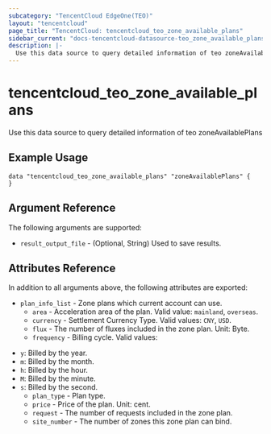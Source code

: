 ```yaml
---
subcategory: "TencentCloud EdgeOne(TEO)"
layout: "tencentcloud"
page_title: "TencentCloud: tencentcloud_teo_zone_available_plans"
sidebar_current: "docs-tencentcloud-datasource-teo_zone_available_plans"
description: |-
  Use this data source to query detailed information of teo zoneAvailablePlans
---
```


# tencentcloud_teo_zone_available_plans

Use this data source to query detailed information of teo zoneAvailablePlans

## Example Usage

```hcl
data "tencentcloud_teo_zone_available_plans" "zoneAvailablePlans" {
}
```

## Argument Reference

The following arguments are supported:

* `result_output_file` - (Optional, String) Used to save results.

## Attributes Reference

In addition to all arguments above, the following attributes are exported:

* `plan_info_list` - Zone plans which current account can use.
  * `area` - Acceleration area of the plan. Valid value: `mainland`, `overseas`.
  * `currency` - Settlement Currency Type. Valid values: `CNY`, `USD`.
  * `flux` - The number of fluxes included in the zone plan. Unit: Byte.
  * `frequency` - Billing cycle. Valid values:
- `y`: Billed by the year.
- `m`: Billed by the month.
- `h`: Billed by the hour.
- `M`: Billed by the minute.
- `s`: Billed by the second.
  * `plan_type` - Plan type.
  * `price` - Price of the plan. Unit: cent.
  * `request` - The number of requests included in the zone plan.
  * `site_number` - The number of zones this zone plan can bind.


